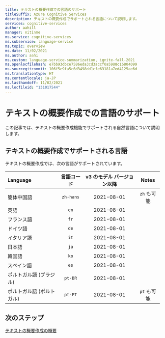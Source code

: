 ```yaml
---
title: テキストの概要作成での言語のサポート
titleSuffix: Azure Cognitive Services
description: テキストの概要作成でサポートされる言語について説明します。
services: cognitive-services
author: aahill
manager: nitinme
ms.service: cognitive-services
ms.subservice: language-service
ms.topic: overview
ms.date: 11/02/2021
ms.author: aahi
ms.custom: language-service-summarization, ignite-fall-2021
ms.openlocfilehash: e7bb93dbce7586eda3cd3accf0a5988c16804099
ms.sourcegitcommit: 106f5c9fa5c6d3498dd1cfe63181a7ed4125ae6d
ms.translationtype: HT
ms.contentlocale: ja-JP
ms.lasthandoff: 11/02/2021
ms.locfileid: "131017544"
---
```

# <a name="text-summarization-language-support"></a>テキストの概要作成での言語のサポート

この記事では、テキストの概要作成機能でサポートされる自然言語について説明します。 

## <a name="languages-supported-by-text-summarization"></a>テキストの概要作成でサポートされる言語 

テキストの概要作成では、次の言語がサポートされています。

| Language              | 言語コード |  v3 のモデル バージョン以降 |     Notes          |
|:----------------------|:-------------:|:-------------------------------:|:------------------:|
| 簡体中国語    | `zh-hans`     | 2021-08-01                      | `zh` も可能 |
| 英語               | `en`          | 2021-08-01                      |                    |
| フランス語                | `fr`          | 2021-08-01                      |                    |
| ドイツ語                | `de`          | 2021-08-01                      |                    |
| イタリア語               | `it`          | 2021-08-01                      |                    |
| 日本語              | `ja`          | 2021-08-01                      |                    |
| 韓国語                | `ko`          | 2021-08-01                      |                    |
| スペイン語               | `es`          | 2021-08-01                      |                    |
| ポルトガル語 (ブラジル)   | `pt-BR`       | 2021-08-01                      |                    |
| ポルトガル語 (ポルトガル) | `pt-PT`       | 2021-08-01                      | `pt` も可能 |

## <a name="next-steps"></a>次のステップ

[テキストの概要作成の概要](overview.md)
